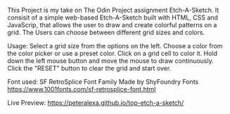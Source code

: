 This Project is my take on The Odin Project assignment Etch-A-Sketch. 
It consisit of a simple web-based Etch-A-Sketch built with HTML, CSS and JavaScrip, that allows the user to draw and create colorful patterns on a grid. The Users can choose between different grid sizes and colors.

Usage: 
Select a grid size from the options on the left.
Choose a color from the color picker or use a preset color.
Click on a grid cell to color it.
Hold down the left mouse button and move the mouse to draw continuously.
Click the "RESET" button to clear the grid and start over.

Font used:
SF RetroSplice Font Family
Made by ShyFoundry Fonts
https://www.1001fonts.com/sf-retrosplice-font.html

Live Preview:
https://peteralexa.github.io/top-etch-a-sketch/
